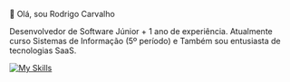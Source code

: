 👋 Olá, sou Rodrigo Carvalho

Desenvolvedor de Software Júnior + 1 ano de experiência. Atualmente curso Sistemas de Informação (5º período) e Também sou entusiasta de tecnologias SaaS.

[![My Skills](https://skillicons.dev/icons?i=next,react,nodejs,python,ts,go,prisma,aws)](https://skillicons.dev)
